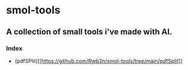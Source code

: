 # smol-tools

## A collection of small tools i've made with AI.

### Index

- (pdfSPlit)[[https://github.com/Rwb3n/smol-tools/tree/main/pdfSplit]]
